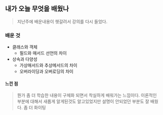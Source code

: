 ## 내가 오늘 무엇을 배웠나

> 지난주에 배운내용이 헷갈려서 강의를 다시 들었다.

### 배운 것 
- 클래스와 객체
    - 필드와 매서드 선언의 차이
- 상속과 다양성
    - 가상매서드와 추상메서드의 차이
    - 오버라이딩과 오버로딩의 차이

#### 느낀 점 
  > 뭔가 좀 더 학습한 내용이 구체화 되면서 착실하게 배워가는 느낌이다. 이론적인 부분에 대해서 새롭게 알게된것도 알고있었지만 설명이 안되었던 부분도 잘 배웠다. 좀 더 화이팅